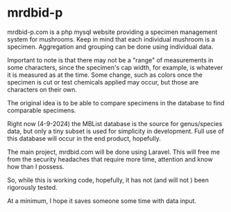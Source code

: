 # mrdbid-p

mrdbid-p.com is a php mysql website providing a specimen management system for mushrooms. Keep in mind that each individual mushroom is a specimen. Aggregation and grouping can be done using individual data.

Important to note is that there may not be a "range" of measurements in some characters, since the specimen's cap width, for example, is whatever it is measured as at the time. Some change, such as colors once the specimen is cut or test chemicals applied may occur, but those are characters on their own.

The original idea is to be able to compare specimens in the database to find comparable specimens.

Right now (4-9-2024) the MBList database is the source for genus/species data, but only a tiny subset is used for simplicity in development. Full use of this database will occur in the end product, hopefully.

The main project, mrdbid.com will be done using Laravel. This will free me from the security headaches that require more time, attention and know how than I possess. 

So, while this is working code, hopefully, it has not (and will not ) been rigorously tested.

At a minimum, I hope it saves someone some time with data input.

